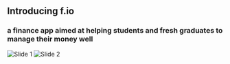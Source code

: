 ## Introducing f.io
### a finance app aimed at helping students and fresh graduates to manage their money well
![Slide 1](slide1.png)
![Slide 2](slide2.png)
